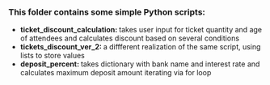 <h3> This folder contains some simple Python scripts: </h3>
<ul> 
  <li> <b> ticket_discount_calculation: </b> takes user input for ticket quantity and age of attendees and calculates discount based on several conditions
  <li> <b> tickets_discount_ver_2: </b> a diffferent realization of the same script, using lists to store values
  <li> <b> deposit_percent: </b> takes dictionary with bank name and interest rate and calculates maximum deposit amount iterating via for loop
